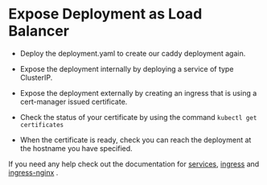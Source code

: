 # Expose Deployment as Load Balancer

- Deploy the deployment.yaml to create our caddy deployment again.

- Expose the deployment internally by deploying a service of type ClusterIP.

- Expose the deployment externally by creating an ingress that is using a cert-manager issued certificate.

- Check the status of your certificate by using the command `kubectl get certificates`

- When the certificate is ready, check you can reach the deployment at the hostname you have specified.

If you need any help check out the documentation for [services](https://kubernetes.io/docs/concepts/services-networking/service), [ingress](https://kubernetes.io/docs/concepts/services-networking/ingress/) and [ingress-nginx](https://kubernetes.github.io/ingress-nginx/user-guide/tls/#automated-certificate-management-with-cert-manager) .

